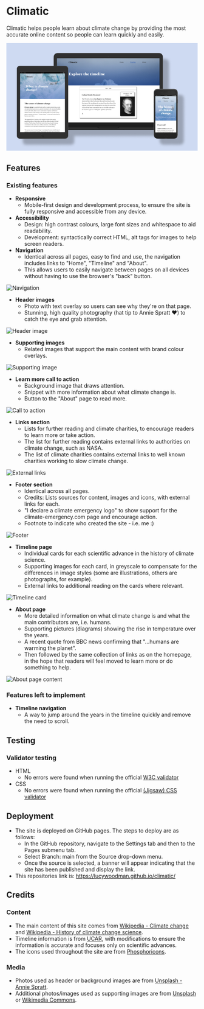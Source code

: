 # Climatic

Climatic helps people learn about climate change by providing the most accurate online content so people can learn quickly and easily.

![Mockup](assets/images/mockup__climatic.png)

## Features 

### Existing features

- **Responsive**
  - Mobile-first design and development process, to ensure the site is fully responsive and accessible from any device.
- **Accessibility**
  - Design: high contrast colours, large font sizes and whitespace to aid readability.
  - Development: syntactically correct HTML, alt tags for images to help screen readers.
- **Navigation**
  - Identical across all pages, easy to find and use, the navigation includes links to "Home", "Timeline" and "About".
  - This allows users to easily navigate between pages on all devices without having to use the browser's "back" button.

![Navigation](https://p-DgFRdw9.t2.n0.cdn.getcloudapp.com/items/Jrux6ZKd/b15bd387-59e4-497d-8fdb-75b16fddd10a.png?v=443e7115012d4784e8b8ce4ad711fdcf)

- **Header images**
  - Photo with text overlay so users can see why they're on that page.
  - Stunning, high quality photography (hat tip to Annie Spratt ♥️) to catch the eye and grab attention.

![Header image](https://p-DgFRdw9.t2.n0.cdn.getcloudapp.com/items/GGupReOy/b87b3a80-3845-46db-a660-dfa996d647d6.png?v=6da3bf8c7c3585740aa3645866948795)

- **Supporting images**
  - Related images that support the main content with brand colour overlays.

![Supporting image](https://p-DgFRdw9.t2.n0.cdn.getcloudapp.com/items/lluoYex0/15d26f62-5f81-4f08-8170-a2bcad3d9ef9.png?v=6b10bc69cb9ca6e2b034ab60850bf784)

- **Learn more call to action**
  - Background image that draws attention.
  - Snippet with more information about what climate change is.
  - Button to the "About" page to read more.

![Call to action](https://p-DgFRdw9.t2.n0.cdn.getcloudapp.com/items/Jrux6QPd/62765f49-66f6-473b-999f-a3f5d86fb525.png?v=629a44bfd4c46436a56a9e095caa78cc)

- **Links section**
  - Lists for further reading and climate charities, to encourage readers to learn more or take action.
  - The list for further reading contains external links to authorities on climate change, such as NASA.
  - The list of climate charities contains external links to well known charities working to slow climate change.

![External links](https://p-DgFRdw9.t2.n0.cdn.getcloudapp.com/items/yAuybg7l/34bf4826-3552-4977-8b7a-1696a037bc5d.png?v=e294e986f56cf3538d4fc94cc8ab5ba9)

- **Footer section**
  - Identical across all pages.
  - Credits: Lists sources for content, images and icons, with external links for each.
  - "I declare a climate emergency logo" to show support for the climate-emergency.com page and encourage action.
  - Footnote to indicate who created the site - i.e. me :)

![Footer](https://p-DgFRdw9.t2.n0.cdn.getcloudapp.com/items/d5uREQBL/1011903d-04c3-4f84-9e6d-ff3fd7810440.png?v=be79c8b926855434ee32356bc4fb66d8)

- **Timeline page**
  - Individual cards for each scientific advance in the history of climate science.
  - Supporting images for each card, in greyscale to compensate for the differences in image styles (some are illustrations, others are photographs, for example).
  - External links to additional reading on the cards where relevant.

![Timeline card](https://p-DgFRdw9.t2.n0.cdn.getcloudapp.com/items/eDuRBb2Z/f032339e-317a-4068-a899-bb591f459959.png?v=ec95fbaefd91cc09a71aec2b98ecfd0d)

- **About page**
  - More detailed information on what climate change is and what the main contributors are, i.e. humans.
  - Supporting pictures (diagrams) showing the rise in temperature over the years.
  - A recent quote from BBC news confirming that "...humans are warming the planet".
  - Then followed by the same collection of links as on the homepage, in the hope that readers will feel moved to learn more or do something to help.

![About page content](https://p-DgFRdw9.t2.n0.cdn.getcloudapp.com/items/6quYeA9X/ee5c9246-ad35-44c0-ba32-82dcde2364e9.png?v=f0c383b856db13d1b1bf5af8986b46af)

### Features left to implement

- **Timeline navigation**
  - A way to jump around the years in the timeline quickly and remove the need to scroll.

## Testing 

### Validator testing 

- HTML
  - No errors were found when running the official [W3C validator](https://validator.w3.org/nu/?doc=https%3A%2F%2Flucywoodman.github.io%2Fclimatic%2F)
- CSS
  - No errors were found when running the official [(Jigsaw) CSS validator](https://jigsaw.w3.org/css-validator/validator?uri=lucywoodman.github.io%2Fclimatic%2F&profile=css3svg&usermedium=all&warning=1&vextwarning=&lang=en)

## Deployment

- The site is deployed on GitHub pages. The steps to deploy are as follows:
  - In the GitHub repository, navigate to the Settings tab and then to the Pages submenu tab.
  - Select Branch: main from the Source drop-down menu.
  - Once the source is selected, a banner will appear indicating that the site has been published and display the link.
- This repositories link is: https://lucywoodman.github.io/climatic/

## Credits

### Content

- The main content of this site comes from [Wikipedia - Climate change](https://en.wikipedia.org/wiki/Climate_change) and [Wikipedia - History of climate change science](https://en.wikipedia.org/wiki/History_of_climate_change_science).
- Timeline information is from [UCAR](https://scied.ucar.edu/learning-zone/how-climate-works/history-climate-science-research), with modifications to ensure the information is accurate and focuses only on scientific advances.
- The icons used throughout the site are from [Phosphoricons](https://phosphoricons.com).

### Media

- Photos used as header or background images are from [Unsplash - Annie Spratt](https://unsplash.com/@anniespratt).
- Additional photos/images used as supporting images are from [Unsplash](https://unsplash.com/collections/Y9a6e354pAw/climatic) or [Wikimedia Commons](https://commons.wikimedia.org/wiki/Main_Page).